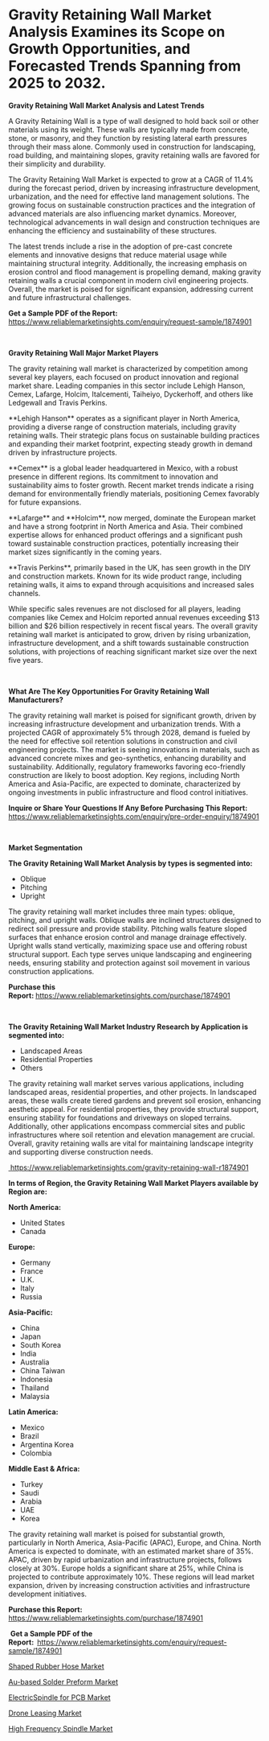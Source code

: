 <p><h1>Gravity Retaining Wall Market Analysis Examines its Scope on Growth Opportunities, and Forecasted Trends Spanning from 2025 to 2032.</h1></p><p><strong>Gravity Retaining Wall Market Analysis and Latest Trends</strong></p>
<p><p>A Gravity Retaining Wall is a type of wall designed to hold back soil or other materials using its weight. These walls are typically made from concrete, stone, or masonry, and they function by resisting lateral earth pressures through their mass alone. Commonly used in construction for landscaping, road building, and maintaining slopes, gravity retaining walls are favored for their simplicity and durability.</p><p>The Gravity Retaining Wall Market is expected to grow at a CAGR of 11.4% during the forecast period, driven by increasing infrastructure development, urbanization, and the need for effective land management solutions. The growing focus on sustainable construction practices and the integration of advanced materials are also influencing market dynamics. Moreover, technological advancements in wall design and construction techniques are enhancing the efficiency and sustainability of these structures. </p><p>The latest trends include a rise in the adoption of pre-cast concrete elements and innovative designs that reduce material usage while maintaining structural integrity. Additionally, the increasing emphasis on erosion control and flood management is propelling demand, making gravity retaining walls a crucial component in modern civil engineering projects. Overall, the market is poised for significant expansion, addressing current and future infrastructural challenges.</p></p>
<p><strong>Get a Sample PDF of the Report:&nbsp;</strong> <a href="https://www.reliablemarketinsights.com/enquiry/request-sample/1874901?utm_campaign=2130&utm_medium=2&utm_source=Github&utm_content=ia&utm_term=31012025&utm_id=gravity-retaining-wall">https://www.reliablemarketinsights.com/enquiry/request-sample/1874901</a></p>
<p>&nbsp;</p>
<p><strong>Gravity Retaining Wall Major Market Players</strong></p>
<p><p>The gravity retaining wall market is characterized by competition among several key players, each focused on product innovation and regional market share. Leading companies in this sector include Lehigh Hanson, Cemex, Lafarge, Holcim, Italcementi, Taiheiyo, Dyckerhoff, and others like Ledgewall and Travis Perkins.</p><p>**Lehigh Hanson** operates as a significant player in North America, providing a diverse range of construction materials, including gravity retaining walls. Their strategic plans focus on sustainable building practices and expanding their market footprint, expecting steady growth in demand driven by infrastructure projects.</p><p>**Cemex** is a global leader headquartered in Mexico, with a robust presence in different regions. Its commitment to innovation and sustainability aims to foster growth. Recent market trends indicate a rising demand for environmentally friendly materials, positioning Cemex favorably for future expansions.</p><p>**Lafarge** and **Holcim**, now merged, dominate the European market and have a strong footprint in North America and Asia. Their combined expertise allows for enhanced product offerings and a significant push toward sustainable construction practices, potentially increasing their market sizes significantly in the coming years.</p><p>**Travis Perkins**, primarily based in the UK, has seen growth in the DIY and construction markets. Known for its wide product range, including retaining walls, it aims to expand through acquisitions and increased sales channels.</p><p>While specific sales revenues are not disclosed for all players, leading companies like Cemex and Holcim reported annual revenues exceeding $13 billion and $26 billion respectively in recent fiscal years. The overall gravity retaining wall market is anticipated to grow, driven by rising urbanization, infrastructure development, and a shift towards sustainable construction solutions, with projections of reaching significant market size over the next five years.</p></p>
<p>&nbsp;</p>
<p><strong>What Are The Key Opportunities For Gravity Retaining Wall Manufacturers?</strong></p>
<p><p>The gravity retaining wall market is poised for significant growth, driven by increasing infrastructure development and urbanization trends. With a projected CAGR of approximately 5% through 2028, demand is fueled by the need for effective soil retention solutions in construction and civil engineering projects. The market is seeing innovations in materials, such as advanced concrete mixes and geo-synthetics, enhancing durability and sustainability. Additionally, regulatory frameworks favoring eco-friendly construction are likely to boost adoption. Key regions, including North America and Asia-Pacific, are expected to dominate, characterized by ongoing investments in public infrastructure and flood control initiatives.</p></p>
<p><strong>Inquire or Share Your Questions If Any Before Purchasing This Report:</strong> <a href="https://www.reliablemarketinsights.com/enquiry/pre-order-enquiry/1874901?utm_campaign=2130&utm_medium=2&utm_source=Github&utm_content=ia&utm_term=31012025&utm_id=gravity-retaining-wall">https://www.reliablemarketinsights.com/enquiry/pre-order-enquiry/1874901</a></p>
<p>&nbsp;</p>
<p><strong>Market Segmentation</strong></p>
<p><strong>The Gravity Retaining Wall Market Analysis by types is segmented into:</strong></p>
<p><ul><li>Oblique</li><li>Pitching</li><li>Upright</li></ul></p>
<p><p>The gravity retaining wall market includes three main types: oblique, pitching, and upright walls. Oblique walls are inclined structures designed to redirect soil pressure and provide stability. Pitching walls feature sloped surfaces that enhance erosion control and manage drainage effectively. Upright walls stand vertically, maximizing space use and offering robust structural support. Each type serves unique landscaping and engineering needs, ensuring stability and protection against soil movement in various construction applications.</p></p>
<p><strong>Purchase this Report:&nbsp;</strong><a href="https://www.reliablemarketinsights.com/purchase/1874901?utm_campaign=2130&utm_medium=2&utm_source=Github&utm_content=ia&utm_term=31012025&utm_id=gravity-retaining-wall">https://www.reliablemarketinsights.com/purchase/1874901</a></p>
<p>&nbsp;</p>
<p><strong>The Gravity Retaining Wall Market Industry Research by Application is segmented into:</strong></p>
<p><ul><li>Landscaped Areas</li><li>Residential Properties</li><li>Others</li></ul></p>
<p><p>The gravity retaining wall market serves various applications, including landscaped areas, residential properties, and other projects. In landscaped areas, these walls create tiered gardens and prevent soil erosion, enhancing aesthetic appeal. For residential properties, they provide structural support, ensuring stability for foundations and driveways on sloped terrains. Additionally, other applications encompass commercial sites and public infrastructures where soil retention and elevation management are crucial. Overall, gravity retaining walls are vital for maintaining landscape integrity and supporting diverse construction needs.</p></p>
<p><a href="https://www.reliablemarketinsights.com/gravity-retaining-wall-r1874901?utm_campaign=2130&utm_medium=2&utm_source=Github&utm_content=ia&utm_term=31012025&utm_id=gravity-retaining-wall">&nbsp;https://www.reliablemarketinsights.com/gravity-retaining-wall-r1874901</a></p>
<p><strong>In terms of Region, the Gravity Retaining Wall Market Players available by Region are:</strong></p>
<p>
    <p> <strong> North America: </strong>
        <ul>
            <li>United States</li>
            <li>Canada</li>
        </ul>
        </p> 
    <p> <strong> Europe: </strong>
        <ul>
            <li>Germany</li>
            <li>France</li>
            <li>U.K.</li>
            <li>Italy</li>
            <li>Russia</li>
        </ul>
        </p> 
    <p> <strong> Asia-Pacific: </strong>
        <ul>
            <li>China</li>
            <li>Japan</li>
            <li>South Korea</li>
            <li>India</li>
            <li>Australia</li>
            <li>China Taiwan</li>
            <li>Indonesia</li>
            <li>Thailand</li>
            <li>Malaysia</li>
        </ul>
        </p> 
    <p> <strong> Latin America: </strong>
        <ul>
            <li>Mexico</li>
            <li>Brazil</li>
            <li>Argentina Korea</li>
            <li>Colombia</li>
        </ul>
        </p> 
    <p> <strong> Middle East & Africa: </strong>
        <ul>
            <li>Turkey</li>
            <li>Saudi</li>
            <li>Arabia</li>
            <li>UAE</li>
            <li>Korea</li>
        </ul>
    </p>
    </p>
<p><p>The gravity retaining wall market is poised for substantial growth, particularly in North America, Asia-Pacific (APAC), Europe, and China. North America is expected to dominate, with an estimated market share of 35%. APAC, driven by rapid urbanization and infrastructure projects, follows closely at 30%. Europe holds a significant share at 25%, while China is projected to contribute approximately 10%. These regions will lead market expansion, driven by increasing construction activities and infrastructure development initiatives.</p></p>
<p><strong>Purchase this Report: </strong><a href="https://www.reliablemarketinsights.com/purchase/1874901?utm_campaign=2130&utm_medium=2&utm_source=Github&utm_content=ia&utm_term=31012025&utm_id=gravity-retaining-wall">https://www.reliablemarketinsights.com/purchase/1874901</a></p>
<p>&nbsp;<strong>Get a Sample PDF of the Report:&nbsp;&nbsp;</strong><a href="https://www.reliablemarketinsights.com/enquiry/request-sample/1874901?utm_campaign=2130&utm_medium=2&utm_source=Github&utm_content=ia&utm_term=31012025&utm_id=gravity-retaining-wall">https://www.reliablemarketinsights.com/enquiry/request-sample/1874901</a></p>
<p><strong></strong></p>
<p><p><a href="https://www.linkedin.com/pulse/resilient-growth-expected-global-shaped-rubber-hose-market-utlae?utm_campaign=2130&utm_medium=2&utm_source=Github&utm_content=ia&utm_term=31012025&utm_id=gravity-retaining-wall">Shaped Rubber Hose Market</a></p><p><a href="https://www.linkedin.com/pulse/market-forecasting-change-global-au-based-solder-preform-dynamics-ilgrc?utm_campaign=2130&utm_medium=2&utm_source=Github&utm_content=ia&utm_term=31012025&utm_id=gravity-retaining-wall">Au-based Solder Preform Market</a></p><p><a href="https://www.linkedin.com/pulse/in-depth-electricspindle-pcb-market-research-comprehensive-zzr4f?utm_campaign=2130&utm_medium=2&utm_source=Github&utm_content=ia&utm_term=31012025&utm_id=gravity-retaining-wall">ElectricSpindle for PCB Market</a></p><p><a href="https://www.linkedin.com/pulse/insightful-drone-leasing-market-report-analyzing-industry-growth-6gaoc?utm_campaign=2130&utm_medium=2&utm_source=Github&utm_content=ia&utm_term=31012025&utm_id=gravity-retaining-wall">Drone Leasing Market</a></p><p><a href="https://www.linkedin.com/pulse/from-2025-2032-industryrevenue-generation-current-cagr111as-horyc?utm_campaign=2130&utm_medium=2&utm_source=Github&utm_content=ia&utm_term=31012025&utm_id=gravity-retaining-wall">High Frequency Spindle Market</a></p></p>